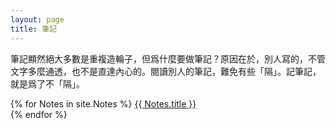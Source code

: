 ```yaml
---
layout: page
title: 筆記
---
```

筆記顯然絕大多數是重複造輪子，但爲什麼要做筆記？原因在於，別人寫的，不管文字多麼通透，也不是直達內心的。閱讀別人的筆記，難免有些「隔」。記筆記，就是爲了不「隔」。

{% for Notes in site.Notes %}
	<a href="{{ Notes.url }}">{{ Notes.title }}</a><br />
{% endfor %}